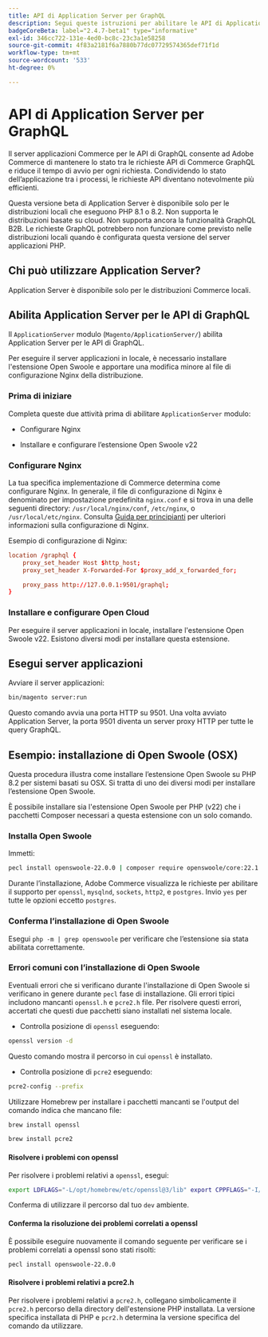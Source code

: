 ```yaml
---
title: API di Application Server per GraphQL
description: Segui queste istruzioni per abilitare le API di Application Server per GraphQL nella tua distribuzione Adobe Commerce.
badgeCoreBeta: label="2.4.7-beta1" type="informative"
exl-id: 346cc722-131e-4ed0-bc8c-23c3a1e58258
source-git-commit: 4f83a2181f6a7880b77dc07729574365def71f1d
workflow-type: tm+mt
source-wordcount: '533'
ht-degree: 0%

---
```


# API di Application Server per GraphQL

Il server applicazioni Commerce per le API di GraphQL consente ad Adobe Commerce di mantenere lo stato tra le richieste API di Commerce GraphQL e riduce il tempo di avvio per ogni richiesta. Condividendo lo stato dell’applicazione tra i processi, le richieste API diventano notevolmente più efficienti.

Questa versione beta di Application Server è disponibile solo per le distribuzioni locali che eseguono PHP 8.1 o 8.2. Non supporta le distribuzioni basate su cloud. Non supporta ancora la funzionalità GraphQL B2B. Le richieste GraphQL potrebbero non funzionare come previsto nelle distribuzioni locali quando è configurata questa versione del server applicazioni PHP.

## Chi può utilizzare Application Server?

Application Server è disponibile solo per le distribuzioni Commerce locali.

## Abilita Application Server per le API di GraphQL

Il `ApplicationServer` modulo (`Magento/ApplicationServer/`) abilita Application Server per le API di GraphQL.

Per eseguire il server applicazioni in locale, è necessario installare l&#39;estensione Open Swoole e apportare una modifica minore al file di configurazione Nginx della distribuzione.

### Prima di iniziare

Completa queste due attività prima di abilitare `ApplicationServer` modulo:

* Configurare Nginx

* Installare e configurare l’estensione Open Swoole v22

### Configurare Nginx

La tua specifica implementazione di Commerce determina come configurare Nginx. In generale, il file di configurazione di Nginx è denominato per impostazione predefinita `nginx.conf` e si trova in una delle seguenti directory: `/usr/local/nginx/conf`, `/etc/nginx`, o `/usr/local/etc/nginx`. Consulta [Guida per principianti](https://nginx.org/en/docs/beginners_guide.html) per ulteriori informazioni sulla configurazione di Nginx.

Esempio di configurazione di Nginx:

```conf
location /graphql {
    proxy_set_header Host $http_host;
    proxy_set_header X-Forwarded-For $proxy_add_x_forwarded_for;

    proxy_pass http://127.0.0.1:9501/graphql;
}
```

### Installare e configurare Open Cloud

Per eseguire il server applicazioni in locale, installare l&#39;estensione Open Swoole v22. Esistono diversi modi per installare questa estensione.

## Esegui server applicazioni

Avviare il server applicazioni:

```bash
bin/magento server:run
```

Questo comando avvia una porta HTTP su 9501. Una volta avviato Application Server, la porta 9501 diventa un server proxy HTTP per tutte le query GraphQL.

## Esempio: installazione di Open Swoole (OSX)

Questa procedura illustra come installare l’estensione Open Swoole su PHP 8.2 per sistemi basati su OSX. Si tratta di uno dei diversi modi per installare l’estensione Open Swoole.

È possibile installare sia l&#39;estensione Open Swoole per PHP (v22) che i pacchetti Composer necessari a questa estensione con un solo comando.

### Installa Open Swoole

Immetti:

```bash
pecl install openswoole-22.0.0 | composer require openswoole/core:22.1.1
```

Durante l’installazione, Adobe Commerce visualizza le richieste per abilitare il supporto per `openssl`, `mysqlnd`, `sockets`, `http2`, e `postgres`. Invio `yes` per tutte le opzioni eccetto `postgres`.

### Conferma l’installazione di Open Swoole

Esegui `php -m | grep openswoole` per verificare che l’estensione sia stata abilitata correttamente.

### Errori comuni con l’installazione di Open Swoole

Eventuali errori che si verificano durante l&#39;installazione di Open Swoole si verificano in genere durante `pecl` fase di installazione. Gli errori tipici includono mancanti `openssl.h` e `pcre2.h` file. Per risolvere questi errori, accertati che questi due pacchetti siano installati nel sistema locale.

* Controlla posizione di `openssl` eseguendo:

```bash
openssl version -d
```

Questo comando mostra il percorso in cui `openssl` è installato.

* Controlla posizione di `pcre2` eseguendo:

```bash
pcre2-config --prefix 
```

Utilizzare Homebrew per installare i pacchetti mancanti se l&#39;output del comando indica che mancano file:

```bash
brew install openssl
```

```bash
brew install pcre2
```

#### Risolvere i problemi con openssl

Per risolvere i problemi relativi a `openssl`, esegui:

```bash
export LDFLAGS="-L/opt/homebrew/etc/openssl@3/lib" export CPPFLAGS="-I/opt/homebrew/etc/openssl@3/include"
```

Conferma di utilizzare il percorso dal tuo `dev` ambiente.

#### Conferma la risoluzione dei problemi correlati a openssl

È possibile eseguire nuovamente il comando seguente per verificare se i problemi correlati a openssl sono stati risolti:

```bash
pecl install openswoole-22.0.0
```

#### Risolvere i problemi relativi a pcre2.h

Per risolvere i problemi relativi a `pcre2.h`, collegano simbolicamente il `pcre2.h` percorso della directory dell&#39;estensione PHP installata. La versione specifica installata di PHP e `pcr2.h` determina la versione specifica del comando da utilizzare.
